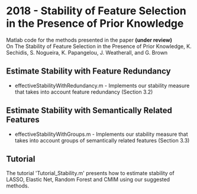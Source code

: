 # 2018 - Stability of Feature Selection in the Presence of Prior Knowledge


Matlab code for the methods presented in the paper **(under review)** <br/>
On The Stability of Feature Selection in the Presence of Prior Knowledge, K. Sechidis, S. Nogueira, K. Papangelou, J. Weatherall, and G. Brown <br/>

## Estimate Stability with Feature Redundancy
* effectiveStabilityWithRedundancy.m - Implements our stability measure that takes into account feature redundancy (Section 3.2)

## Estimate Stability with Semantically Related Features
* effectiveStabilityWithGroups.m - Implements our stability measure that takes into account groups of semantically related  features (Section 3.3)

## Tutorial
The tutorial 'Tutorial_Stability.m' presents how to estimate stability of LASSO, Elastic Net, Random Forest and CMIM using our suggested methods. 
